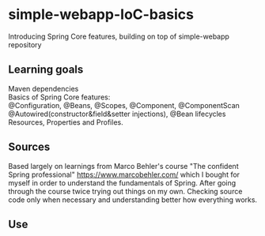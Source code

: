 # simple-webapp-IoC-basics
Introducing Spring Core features, building on top of simple-webapp repository

## Learning goals
Maven dependencies  
Basics of Spring Core features:  
@Configuration, @Beans, @Scopes, @Component, @ComponentScan  
@Autowired(constructor&field&setter injections), @Bean lifecycles  
Resources, Properties and Profiles.  

## Sources
Based largely on learnings from Marco Behler's course "The confident Spring professional" https://www.marcobehler.com/ which I bought for myself in order to understand the fundamentals of Spring. 
After going through the course twice trying out things on my own. Checking source code only when necessary and understanding better how everything works.

## Use

